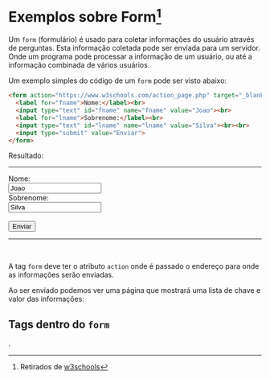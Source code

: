 # Exemplos sobre Form[^w3]

[^w3]: Retirados de [w3schools](https://www.w3schools.com/html/html_forms.asp)

Um `form` (formulário) é usado para coletar informações do usuário através de perguntas.
Esta informação coletada pode ser enviada para um servidor.
Onde um programa pode processar a informação de um usuário, ou até a informação combinada de vários usuários.

Um exemplo simples do código de um `form` pode ser visto abaixo:

```html
<form action="https://www.w3schools.com/action_page.php" target="_blank">
  <label for="fname">Nome:</label><br>
  <input type="text" id="fname" name="fname" value="Joao"><br>
  <label for="lname">Sobrenome:</label><br>
  <input type="text" id="lname" name="lname" value="Silva"><br><br>
  <input type="submit" value="Enviar">
</form>
```
Resultado:

<hr>
<form action="https://www.w3schools.com/action_page.php" target="_blank">
  <label for="fname">Nome:</label><br>
  <input type="text" id="fname" name="fname" value="Joao"><br>
  <label for="lname">Sobrenome:</label><br>
  <input type="text" id="lname" name="lname" value="Silva"><br><br>
  <input type="submit" value="Enviar">
</form>
<hr>

<br>

A tag `form` deve ter o atributo `action` onde é passado o endereço para onde as informações serão enviadas.

Ao ser enviado podemos ver uma página que mostrará uma lista de chave e valor das informações:



## Tags dentro do `form`












.
